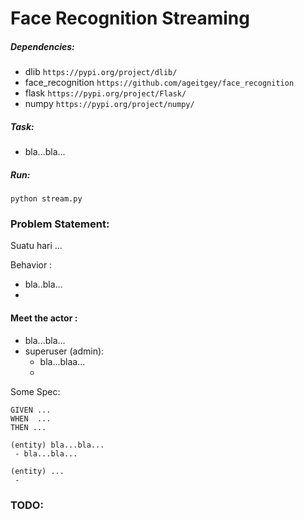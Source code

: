 # Face Recognition Streaming

##### Dependencies:
 - dlib `https://pypi.org/project/dlib/`
 - face_recognition `https://github.com/ageitgey/face_recognition`
 - flask `https://pypi.org/project/Flask/`
 - numpy `https://pypi.org/project/numpy/`
 
 
##### Task:
 - bla...bla...

##### Run:
```
python stream.py
```

### Problem Statement:

Suatu hari ...
 
 Behavior : 
  - bla..bla...
  - 

#### Meet the actor :
 - bla...bla...  
 - superuser (admin):
    - bla...blaa...
    - 

Some Spec: 
```
GIVEN ...
WHEN  ...
THEN ...
```

```
(entity) bla...bla...
 - bla...bla...

(entity) ...
 - 
```

### TODO: